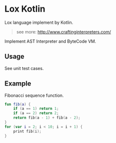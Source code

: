 # Lox Kotlin

Lox language implement by Kotlin.

> see more: <http://www.craftinginterpreters.com/>

Implement AST Interpreter and ByteCode VM.

## Usage

See unit test cases.

## Example

Fibonacci sequence function.
```kotlin
fun fib(a) {
    if (a == 1) return 1;
    if (a == 2) return 2;
    return fib(a - 1) + fib(a - 2);
}
for (var i = 2; i < 10; i = i + 1) {
    print fib(i);
}
```
